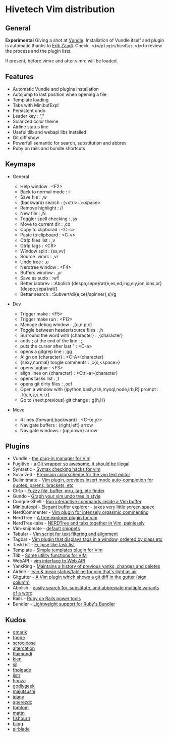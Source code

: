Hivetech Vim distribution
=========================

General
-------

**Experimental** Giving a shot at [Vundle](https://github.com/gmarik/vundle).
Installation of Vundle itself and plugin is automatic thanks to [Erik
Zaadi](http://www.erikzaadi.com/2012/03/19/auto-installing-vundle-from-your-vimrc/).
Check `.vim/plugin/bundles.vim` to review the process and the plugin lists.

If present, before.vimrc and after.vimrc will be loaded.

Features
--------

* Automatic Vundle and plugins installation
* Autojump to last position when opening a file
* Template loading
* Tabs with MinibufExpl
* Persistent undo
* Leader key : ","
* Solarized color theme
* Airline status line
* Useful tlib and webapi libs installed
* Git diff show
* Powerfull semantic for search, substitution and abbrev
* Ruby on rails and bundle shortcuts


Keymaps
-------

* General
    
    * Help window            : \<F2\>
    * Back to normal mode    : ii
    * Save file              : ,w
    * (backward) search      : (\<ctrl\>+)\<space\>
    * Remove highlight       : //
    * New file               : ,N
    * Toggler spell checking : ,ss
    * Move to current dir    : ,cd
    * Copy to clipborad      : \<C-c\>
    * Paste to clipboard     : \<C-v\>
    * Ctrlp files list       : ,v
    * Ctrlp tags             : \<CR\>
    * Window split           : {ss,vv}
    * Source .vimrc          : ,vr
    * Undo tree              : ,u
    * Nerdtree window        : \<F4\>
    * Buffers window         : ,yr
    * Save as sudo           : :w!!
    * Better iabbrev         : :Abolish {despa,sepe}rat{e,es,ed,ing,ely,ion,ions,or}  {despe,sepa}rat{}
    * Better search          : :Subvert/di{e,ce}/spinner{,s}/g

* Dev

    * Trigger make                       : \<F5\>
    * Trigger make run                   : \<F12\>
    * Manage debug window                : ,{o,n,p,c}
    * Toggle between header/source files : ,h
    * Surround the word with {character} : ,{character}
    * adds ; at the end of the line      : ;;
    * puts the cursor after last "       : \<C-a\>
    * opens a gitgrep line               : ,gg
    * Align on {character}               : \<C-A\>{character}
    * {sexy,normal} toogle comments      : ,c{s,\<space\>}
    * opens tagbar                       : \<F3\>
    * align lines on {character}         : \<Ctrl-a\>{character}
    * opens tasks list                   : ,t
    * opens git dirty files              : ,ocf
    * Open a window with {ipython,bash,zsh,mysql,node,irb,R} prompt : ,t{y,b,z,s,n,i,r}
    * Go to {next,previous} git change   : g{h,H}

* Move

    * 4 lines {forward,backward} : \<C-{e,y}\>
    * Navigate buffers           : {right,left} arrow
    * Navigate windows           : {up,down} arrow



Plugins
-------

* Vundle - [the plug-in manager for Vim](https://github.com/gmarik/vundle)
* Fugitive - [a Git wrapper so awesome, it should be illegal ](https://github.com/tpope/vim-fugitive)
* Syntastic - [Syntax checking hacks for vim](https://github.com/scrooloose/syntastic)
* Solarized - [Precision colorscheme for the vim text editor](https://github.com/altercation/vim-colors-solarized)
* Delimitmate - [Vim plugin, provides insert mode auto-completion for quotes, parens, brackets, etc](https://github.com/Raimondi/delimitMate)
* Ctrlp - [Fuzzy file, buffer, mru, tag, etc finder](https://github.com/kien/ctrlp.vim)
* Gundo - [Graph your vim undo tree in style](http://sjl.bitbucket.org/gundo.vim/)
* Conque-Shell - [Run interactive commands inside a Vim buffer](https://github.com/vim-scripts/Conque-Shell)
* Minibufexpl - [Elegant buffer explorer - takes very little screen space](http://fholgado.com/minibufexpl)
* NerdCommenter - [Vim plugin for intensely orgasmic commenting](https://github.com/scrooloose/nerdcommenter)
* NerdTree - [A tree explorer plugin for vim](https://github.com/scrooloose/nerdtree)
* NerdTree-tabs - [NERDTree and tabs together in Vim, painlessly](https://github.com/jistr/vim-nerdtree-tabs)
* Vim-snipmate - [default snippets](https://github.com/honza/vim-snippets)
* Tabular - [Vim script for text filtering and alignment](https://github.com/godlygeek/tabular)
* Tagbar - [Vim plugin that displays tags in a window, ordered by class etc](http://majutsushi.github.io/tagbar/)
* TaskList - [Eclipse like task list](https://github.com/vim-scripts/TaskList.vim)
* Template - [Simple templates plugin for Vim](https://github.com/aperezdc/vim-template)
* Tlib - [Some utility functions for VIM](https://github.com/tomtom/tlib_vim)
* WebAPI - [vim interface to Web API ](https://github.com/mattn/webapi-vim)
* YankRing - [Maintains a history of previous yanks, changes and deletes ](https://github.com/vim-scripts/YankRing.vim)
* Airline - [lean & mean status/tabline for vim that's light as air](https://github.com/bling/vim-airline)
* Gitgutter - [A Vim plugin which shows a git diff in the gutter (sign column)](https://github.com/airblade/vim-gitgutter)
* Abolish - [easily search for, substitute, and abbreviate multiple variants of a word](https://github.com/tpope/vim-abolish)
* Rails - [Ruby on Rails power tools](https://github.com/tpope/vim-rails)
* Bundler - [Lightweight support for Ruby's Bundler](https://github.com/tpope/vim-bundler)


Kudos
-----

* [gmarik](https://github.com/gmarik)
* [tpope](https://github.com/tpope)
* [scrooloose](https://github.com/scrooloose)
* [altercation](https://github.com/altercation)
* [Raimondi](https://github.com/Raimondi)
* [kien](https://github.com/kien)
* [sjl](http://sjl.bitbucket.org/gundo.vim/)
* [fholgado](http://fholgado.com/minibufexpl)
* [jistr](https://github.com/jistr)
* [honza](https://github.com/honza)
* [godlygeek](https://github.com/godlygeek)
* [majutsushi](http://majutsushi.github.io/tagbar/)
* [jdany](http://www.vim.org/account/profile.php?user_id=1599)
* [aperezdc](https://github.com/aperezdc)
* [tomtom](https://github.com/tomtom)
* [mattn](https://github.com/mattn)
* [fishburn](http://www.vim.org/account/profile.php?user_id=837)
* [bling](https://github.com/bling)
* [airblade](https://github.com/airblade)
